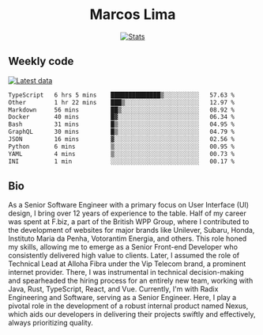 <div align="center">
  <h1>Marcos Lima</h1>
  
  <a href="https://skvggor.dev">
    <img src="https://github.com/skvggor/skvggor/assets/958723/3c85f137-8d74-4cc8-a2b1-877784f3e44d" alt="Stats" />
  </a>
</div>

## Weekly code

[![Latest data](https://github.com/skvggor/skvggor/actions/workflows/main.yml/badge.svg)](https://github.com/skvggor/skvggor/actions/workflows/main.yml)

<!--START_SECTION:waka-->

```txt
TypeScript   6 hrs 5 mins    ██████████████▒░░░░░░░░░░   57.63 %
Other        1 hr 22 mins    ███▒░░░░░░░░░░░░░░░░░░░░░   12.97 %
Markdown     56 mins         ██▒░░░░░░░░░░░░░░░░░░░░░░   08.92 %
Docker       40 mins         █▓░░░░░░░░░░░░░░░░░░░░░░░   06.34 %
Bash         31 mins         █▒░░░░░░░░░░░░░░░░░░░░░░░   04.95 %
GraphQL      30 mins         █▒░░░░░░░░░░░░░░░░░░░░░░░   04.79 %
JSON         16 mins         ▓░░░░░░░░░░░░░░░░░░░░░░░░   02.56 %
Python       6 mins          ▒░░░░░░░░░░░░░░░░░░░░░░░░   00.95 %
YAML         4 mins          ▒░░░░░░░░░░░░░░░░░░░░░░░░   00.73 %
INI          1 min           ░░░░░░░░░░░░░░░░░░░░░░░░░   00.17 %
```

<!--END_SECTION:waka-->

## Bio

<p>As a Senior Software Engineer with a primary focus on User Interface (UI) design, I bring over 12 years of experience to the table. Half of my career was spent at F.biz, a part of the British WPP Group, where I contributed to the development of websites for major brands like Unilever, Subaru, Honda, Instituto Maria da Penha, Votorantim Energia, and others. This role honed my skills, allowing me to emerge as a Senior Front-end Developer who consistently delivered high value to clients. Later, I assumed the role of Technical Lead at Alloha Fibra under the Vip Telecom brand, a prominent internet provider. There, I was instrumental in technical decision-making and spearheaded the hiring process for an entirely new team, working with Java, Rust, TypeScript, React, and Vue. Currently, I'm with Radix Engineering and Software, serving as a Senior Engineer. Here, I play a pivotal role in the development of a robust internal product named Nexus, which aids our developers in delivering their projects swiftly and effectively, always prioritizing quality.</p>

<!-- </details> -->

<!-- <div align="center">
  <h2>🤖 Recent Code Activity</h2>
  <img width="500" src="https://github-readme-stats.vercel.app/api/wakatime?username=skvggor&hide_title=true&layout=compact&theme=transparent" alt="Wakatime Stats" />
</div>

<br>

<div align="center">
  <h2>📈 GitHub Stats</h2>
  <img width="500" src="https://github-readme-stats.vercel.app/api?username=skvggor&show_icons=true&theme=transparent&hide_title=true&count_private=true" alt="GitHub Stats" />
</div>
 -->
